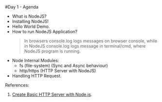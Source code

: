 #Day 1 - Agenda

* What is NodeJS?
* Installing NodeJS!
* Hello World Demo.
* How to run NodeJS Application?
    > In browsers console.log logs messages on browser console, while in NodeJS console.log logs message in terminal/cmd, where NodeJS program is running.
* Node Internal Modules:
    * fs (file-system) (Sync and Async behaviour)
    * http/https (HTTP Server with NodeJS)
* Handling HTTP Request.

References:

1. [Create Basic HTTP Server with Node.js](http://codechutney.in/blog/nodejs/create-basic-http-server-with-node-js/).